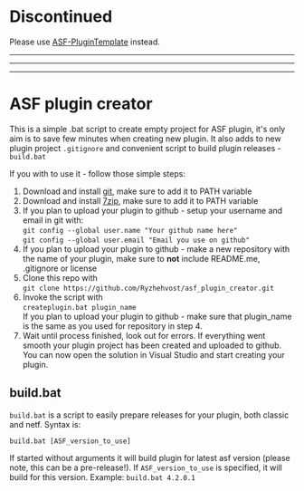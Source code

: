 # Discontinued

Please use [ASF-PluginTemplate](https://github.com/JustArchiNET/ASF-PluginTemplate) instead.


---
---
---
# ASF plugin creator
This is a simple .bat script to create empty project for ASF plugin, it's only aim is to save few minutes when creating new plugin.
It also adds to new plugin project `.gitignore` and convenient script to build plugin releases - `build.bat`

If you with to use it - follow those simple steps:
1. Download and install [git](https://git-scm.com/download/win), make sure to add it to PATH variable
2. Download and install [7zip](https://www.7-zip.org/), make sure to add it to PATH variable
3. If you plan to upload your plugin to github - setup your username and email in git with:<br>
`git config --global user.name "Your github name here"`<br>
`git config --global user.email "Email you use on github"`<br>
4. If you plan to upload your plugin to github - make a new repository with the name of your plugin, make sure to **not** include README.me, .gitignore or license
5. Clone this repo with<br>
`git clone https://github.com/Ryzhehvost/asf_plugin_creator.git`<br>
6. Invoke the script with<br>
`createplugin.bat plugin_name`<br>
If you plan to upload your plugin to github - make sure that plugin_name is the same as you used for repository in step 4.
7. Wait until process finished, look out for errors. If everything went smooth your plugin project has been created and uploaded to github. You can now open the solution in Visual Studio and start creating your plugin.


## build.bat

`build.bat` is a script to easily prepare releases for your plugin, both classic and netf. Syntax is:

`build.bat [ASF_version_to_use]`

If started without arguments it will build plugin for latest asf version (please note, this can be a pre-release!). If `ASF_version_to_use` is specified, it will build for this version. 
Example: `build.bat 4.2.0.1`

